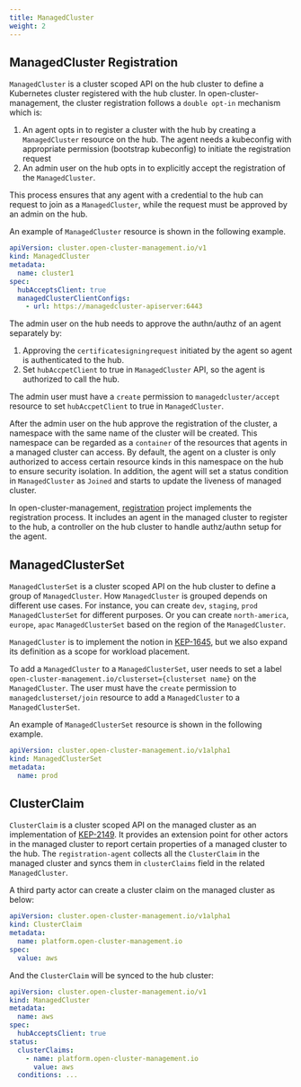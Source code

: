 ```yaml
---
title: ManagedCluster
weight: 2
---
```


## ManagedCluster Registration

`ManagedCluster` is a cluster scoped API on the hub cluster to define a Kubernetes cluster registered with the hub cluster. In open-cluster-management, the cluster registration follows a `double opt-in` mechanism which is:

1. An agent opts in to register a cluster with the hub by creating a `ManagedCluster` resource on the hub. The agent needs a kubeconfig with appropriate permission (bootstrap kubeconfig) to initiate the registration request
2. An admin user on the hub opts in to explicitly accept the registration of the `ManagedCluster`.

This process ensures that any agent with a credential to the hub can request to join as a `ManagedCluster`, while the request must be approved by an admin on the hub.

An example of `ManagedCluster` resource is shown in the following example.

```yaml
apiVersion: cluster.open-cluster-management.io/v1
kind: ManagedCluster
metadata:
  name: cluster1
spec:
  hubAcceptsClient: true
  managedClusterClientConfigs:
    - url: https://managedcluster-apiserver:6443
```

The admin user on the hub needs to approve the authn/authz of an agent separately by:

1. Approving the `certificatesigningrequest` initiated by the agent so agent is authenticated to the hub.
2. Set `hubAccpetClient` to true in `ManagedCluster` API, so the agent is authorized to call the hub.

The admin user must have a `create` permission to `managedcluster/accept` resource to set `hubAccpetClient` to true in `ManagedCluster`.

After the admin user on the hub approve the registration of the cluster, a namespace with the same name of the cluster will be created. This namespace can be regarded as a `container` of the resources that agents in a managed cluster can access. By default, the agent on a cluster is only authorized to access certain resource kinds in this namespace on the hub to ensure security isolation. In addition, the agent will set a status condition in `ManagedCluster` as `Joined` and starts to update the liveness of managed cluster.

In open-cluster-management, [registration](https://github.com/open-cluster-management-io/registration) project implements the registration process. It includes an agent in the managed cluster to register to the hub, a controller on the hub cluster to handle authz/authn setup for the agent.

## ManagedClusterSet

`ManagedClusterSet` is a cluster scoped API on the hub cluster to define a group of `ManagedCluster`. How `ManagedCluster` is grouped depends on different use cases. For instance, you can create `dev`, `staging`, `prod` `ManagedClusterSet` for different purposes. Or you can create `north-america`, `europe`, `apac` `ManagedClusterSet` based on the region of the `ManagedCluster`.

`ManagedCluster` is to implement the notion in [KEP-1645](https://github.com/kubernetes/enhancements/tree/master/keps/sig-multicluster/1645-multi-cluster-services-api), but we also expand its definition as a scope for workload placement.

To add a `ManagedCluster` to a `ManagedClusterSet`, user needs to set a label `open-cluster-management.io/clusterset={clusterset name}` on the `ManagedCluster`. The user must have the `create` permission to `managedclusterset/join` resource to add a `ManagedCluster` to a `ManagedClusterSet`.

An example of `ManagedClusterSet` resource is shown in the following example.

```yaml
apiVersion: cluster.open-cluster-management.io/v1alpha1
kind: ManagedClusterSet
metadata:
  name: prod
```

## ClusterClaim

`ClusterClaim` is a cluster scoped API on the managed cluster as an implementation of [KEP-2149](https://github.com/kubernetes/enhancements/tree/master/keps/sig-multicluster/2149-clusterid). It provides an extension point for other actors in the managed cluster to report certain properties of a managed cluster to the hub. The `registration-agent` collects all the `ClusterClaim` in the managed cluster and syncs them in `clusterClaims` field in the related `ManagedCluster`.

A third party actor can create a cluster claim on the managed cluster as below:

```yaml
apiVersion: cluster.open-cluster-management.io/v1alpha1
kind: ClusterClaim
metadata:
  name: platform.open-cluster-management.io
spec:
  value: aws
```

And the `ClusterClaim` will be synced to the hub cluster:

```yaml
apiVersion: cluster.open-cluster-management.io/v1
kind: ManagedCluster
metadata:
  name: aws
spec:
  hubAcceptsClient: true
status:
  clusterClaims:
    - name: platform.open-cluster-management.io
      value: aws
  conditions: ...
```
